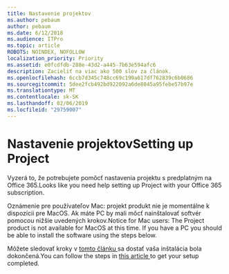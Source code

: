 ```yaml
---
title: Nastavenie projektov
ms.author: pebaum
author: pebaum
ms.date: 6/12/2018
ms.audience: ITPro
ms.topic: article
ROBOTS: NOINDEX, NOFOLLOW
localization_priority: Priority
ms.assetid: e0fcdfdb-288e-43d2-a445-7b63e594afc6
description: Zacieliť na viac ako 500 slov za článok.
ms.openlocfilehash: 6ccb7d345c748cc69c190a617df762839c6b0686
ms.sourcegitcommit: 5dee2fcb492bd922092a6de8045a95febe57b97e
ms.translationtype: MT
ms.contentlocale: sk-SK
ms.lasthandoff: 02/06/2019
ms.locfileid: "29759007"
---
```

# <a name="setting-up-project"></a><span data-ttu-id="c8644-103">Nastavenie projektov</span><span class="sxs-lookup"><span data-stu-id="c8644-103">Setting up Project</span></span>

<span data-ttu-id="c8644-104">Vyzerá to, že potrebujete pomôcť nastavenia projektu s predplatným na Office 365.</span><span class="sxs-lookup"><span data-stu-id="c8644-104">Looks like you need help setting up Project with your Office 365 subscription.</span></span>
  
<span data-ttu-id="c8644-p101">Oznámenie pre používateľov Mac: projekt produkt nie je momentálne k dispozícii pre MacOS. Ak máte PC by mali môcť nainštalovať softvér pomocou nižšie uvedených krokov.</span><span class="sxs-lookup"><span data-stu-id="c8644-p101">Notice for Mac users: The Project product is not available for MacOS at this time. If you have a PC you should be able to install the software using the steps below.</span></span>
  
<span data-ttu-id="c8644-107">Môžete sledovať kroky v [tomto článku ](https://support.office.com/article/7059249b-d9fe-4d61-ab96-5c5bf435f281.aspx)sa dostať vaša inštalácia bola dokončená.</span><span class="sxs-lookup"><span data-stu-id="c8644-107">You can follow the steps in [this article ](https://support.office.com/article/7059249b-d9fe-4d61-ab96-5c5bf435f281.aspx)to get your setup completed.</span></span>
  

